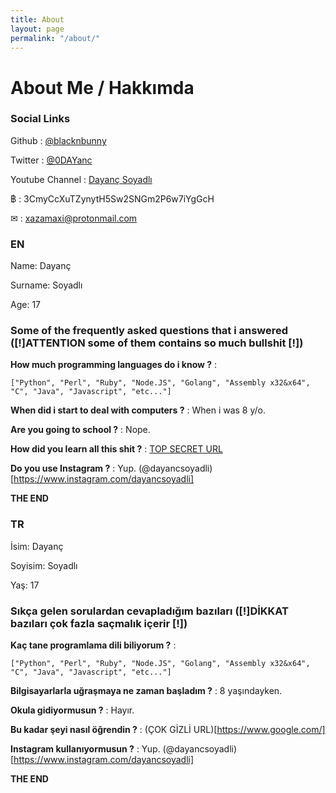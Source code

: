 ```yaml
---
title: About
layout: page
permalink: "/about/"
---
```


# About Me / Hakkımda

### Social Links
Github : [@blacknbunny](https://github.com/blacknbunny)

Twitter : [@0DAYanc](https://www.twitter.com/0DAYanc)

Youtube Channel : [Dayanç Soyadlı](https://www.youtube.com/channel/UCAW77-4MVX2AL7S40CLtO7A)

฿ : 3CmyCcXuTZynytH5Sw2SNGm2P6w7iYgGcH

✉ : xazamaxi@protonmail.com

### EN
Name: Dayanç

Surname: Soyadlı

Age: 17

### Some of the frequently asked questions that i answered ([!]ATTENTION some of them contains so much bullshit [!])
**How much programming languages do i know ?** : 

```["Python", "Perl", "Ruby", "Node.JS", "Golang", "Assembly x32&x64", "C", "Java", "Javascript", "etc..."]```

**When did i start to deal with computers ?** : When i was 8 y/o.

**Are you going to school ?** : Nope.

**How did you learn all this shit ?** : [TOP SECRET URL](https://www.google.com/)

**Do you use Instagram ?** : Yup. (@dayancsoyadli)[https://www.instagram.com/dayancsoyadli]

**THE END**

### TR
İsim: Dayanç

Soyisim: Soyadlı

Yaş: 17

### Sıkça gelen sorulardan cevapladığım bazıları ([!]DİKKAT bazıları çok fazla saçmalık içerir [!])

**Kaç tane programlama dili biliyorum ?** :

```["Python", "Perl", "Ruby", "Node.JS", "Golang", "Assembly x32&x64", "C", "Java", "Javascript", "etc..."]```

**Bilgisayarlarla uğraşmaya ne zaman başladım ?** : 8 yaşındayken.

**Okula gidiyormusun ?** : Hayır.

**Bu kadar şeyi nasıl öğrendin ?** : (ÇOK GİZLİ URL)[https://www.google.com/]

**Instagram kullanıyormusun ?** : Yup. (@dayancsoyadli)[https://www.instagram.com/dayancsoyadli]

**THE END**


